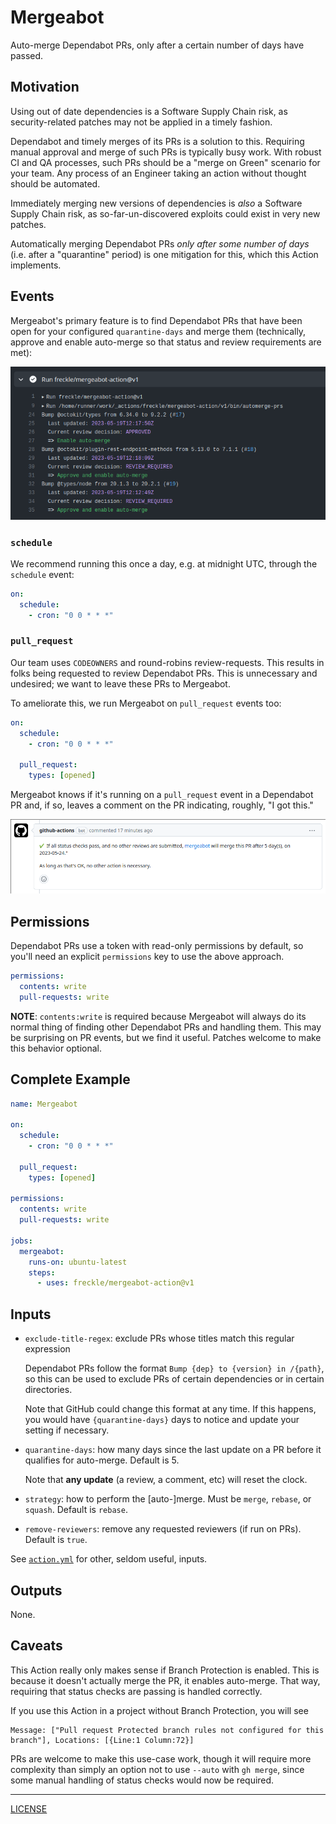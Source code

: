 # Mergeabot

Auto-merge Dependabot PRs, only after a certain number of days have passed.

## Motivation

Using out of date dependencies is a Software Supply Chain risk, as
security-related patches may not be applied in a timely fashion.

Dependabot and timely merges of its PRs is a solution to this. Requiring manual
approval and merge of such PRs is typically busy work. With robust CI and QA
processes, such PRs should be a "merge on Green" scenario for your team. Any
process of an Engineer taking an action without thought should be automated.

Immediately merging new versions of dependencies is _also_ a Software Supply
Chain risk, as so-far-un-discovered exploits could exist in very new patches.

Automatically merging Dependabot PRs _only after some number of days_ (i.e.
after a "quarantine" period) is one mitigation for this, which this Action
implements.

## Events

Mergeabot's primary feature is to find Dependabot PRs that have been open for
your configured `quarantine-days` and merge them (technically, approve and
enable auto-merge so that status and review requirements are met):

![Mergeabot example](./screenshots/example.png)

### `schedule`

We recommend running this once a day, e.g. at midnight UTC, through the
`schedule` event:

```yaml
on:
  schedule:
    - cron: "0 0 * * *"
```

### `pull_request`

Our team uses `CODEOWNERS` and round-robins review-requests. This results in
folks being requested to review Dependabot PRs. This is unnecessary and
undesired; we want to leave these PRs to Mergeabot.

To ameliorate this, we run Mergeabot on `pull_request` events too:

```yaml
on:
  schedule:
    - cron: "0 0 * * *"

  pull_request:
    types: [opened]
```

Mergeabot knows if it's running on a `pull_request` event in a Dependabot PR
and, if so, leaves a comment on the PR indicating, roughly, "I got this."

![Mergeabot comment on opened event](./screenshots/opened-comment.png)

## Permissions

Dependabot PRs use a token with read-only permissions by default, so you'll need
an explicit `permissions` key to use the above approach.

```yaml
permissions:
  contents: write
  pull-requests: write
```

**NOTE**: `contents:write` is required because Mergeabot will always do its
normal thing of finding other Dependabot PRs and handling them. This may be
surprising on PR events, but we find it useful. Patches welcome to make this
behavior optional.

## Complete Example

```yaml
name: Mergeabot

on:
  schedule:
    - cron: "0 0 * * *"

  pull_request:
    types: [opened]

permissions:
  contents: write
  pull-requests: write

jobs:
  mergeabot:
    runs-on: ubuntu-latest
    steps:
      - uses: freckle/mergeabot-action@v1
```

## Inputs

- `exclude-title-regex`: exclude PRs whose titles match this regular expression

  Dependabot PRs follow the format `Bump {dep} to {version} in /{path}`, so this
  can be used to exclude PRs of certain dependencies or in certain directories.

  Note that GitHub could change this format at any time. If this happens, you
  would have `{quarantine-days}` days to notice and update your setting if
  necessary.

- `quarantine-days`: how many days since the last update on a PR before it
  qualifies for auto-merge. Default is 5.

  Note that **any update** (a review, a comment, etc) will reset the clock.

- `strategy`: how to perform the [auto-]merge. Must be `merge`, `rebase`, or
  `squash`. Default is `rebase`.
  
- `remove-reviewers`: remove any requested reviewers (if run on PRs). Default
  is `true`.

See [`action.yml`](./action.yml) for other, seldom useful, inputs.

## Outputs

None.

## Caveats

This Action really only makes sense if Branch Protection is enabled. This is
because it doesn't actually merge the PR, it enables auto-merge. That way,
requiring that status checks are passing is handled correctly.

If you use this Action in a project without Branch Protection, you will see

```
Message: ["Pull request Protected branch rules not configured for this branch"], Locations: [{Line:1 Column:72}]
```

PRs are welcome to make this use-case work, though it will require more
complexity than simply an option not to use `--auto` with `gh merge`, since some
manual handling of status checks would now be required.

---

[LICENSE](./LICENSE)
